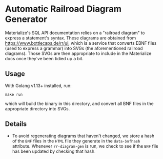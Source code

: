 # Automatic Railroad Diagram Generator

Materialize's SQL API documentation relies on a "railroad diagram" to express a
statement's syntax. These diagrams are obtained from
<https://www.bottlecaps.de/rr/ui>, which is a service that converts EBNF files
(used to express a grammar) into SVGs (the aforementioned railroad diagrams).
Those SVGs are then appropriate to include in the Materialize docs once they've
been tidied up a bit.

## Usage

With Golang v1.13+ installed, run:

```shell
make run
```

which will build the binary in this directory, and convert all BNF files in the
appropriate directory into SVGs.

## Details

- To avoid regenerating diagrams that haven't changed, we store a hash of the
  `BNF` files in the `HTML` file they generate in the `data-bnfhash` attribute.
  Whenever `rr-diagram-gen` is run, we check to see if the `BNF` file has been
  updated by checking that hash.
